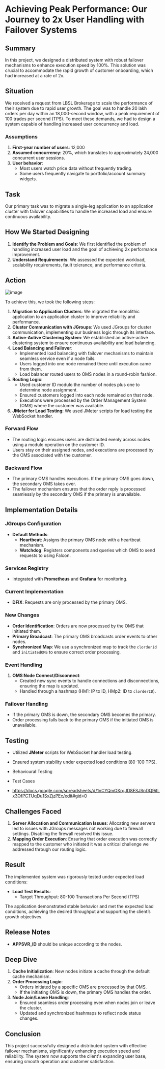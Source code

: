 # Achieving Peak Performance: Our Journey to 2x User Handling with Failover Systems

## Summary

In this project, we designed a distributed system with robust failover mechanisms to enhance execution speed by 100%. This solution was crucial to accommodate the rapid growth of customer onboarding, which had increased at a rate of 2x.

## Situation

We received a request from LBSL Brokerage to scale the performance of their system due to rapid user growth. The goal was to handle 20 lakh orders per day within an 18,000-second window, with a peak requirement of 100 trades per second (TPS). To meet these demands, we had to design a system capable of handling increased user concurrency and load.

### Assumptions

1. **First-year number of users**: 12,000
2. **Assumed concurrency**: 20%, which translates to approximately 24,000 concurrent user sessions.
3. **User behavior**:
    - Most users watch price data without frequently trading.
    - Some users frequently navigate to portfolio/account summary widgets.

## Task

Our primary task was to migrate a single-leg application to an application cluster with failover capabilities to handle the increased load and ensure continuous availability.

## How We Started Designing

1. **Identify the Problem and Goals**: We first identified the problem of handling increased user load and the goal of achieving 2x performance improvement.
2. **Understand Requirements**: We assessed the expected workload, scalability requirements, fault tolerance, and performance criteria.

## Action

![image](https://github.com/susithrj/OMS_Cluster/assets/47299475/0550a03a-097c-45c9-ab76-098e844d780c)


To achieve this, we took the following steps:

1. **Migration to Application Clusters**: We migrated the monolithic application to an application cluster to improve reliability and performance.
2. **Cluster Communication with JGroups**: We used JGroups for cluster communication, implementing our business logic through its interface.
3. **Active-Active Clustering System**: We established an active-active clustering system to ensure continuous availability and load balancing.
4. **Load Balancing and Failover**: 
    - Implemented load balancing with failover mechanisms to maintain seamless service even if a node fails.
    - Users logged into one node remained there until execution came from them.
    - Load balancer routed users to OMS nodes in a round-robin fashion.
5. **Routing Logic**:
    - Used customer ID modulo the number of nodes plus one to determine node assignment.
    - Ensured customers logged into each node remained on that node.
    - Executions were processed by the Order Management System (OMS) where the customer was available.
6. **JMeter for Load Testing**: We used JMeter scripts for load testing the WebSocket handler.

### Forward Flow

- The routing logic ensures users are distributed evenly across nodes using a modulo operation on the customer ID.
- Users stay on their assigned nodes, and executions are processed by the OMS associated with the customer.

### Backward Flow

- The primary OMS handles executions. If the primary OMS goes down, the secondary OMS takes over.
- The failover mechanism ensures that the order reply is processed seamlessly by the secondary OMS if the primary is unavailable.

## Implementation Details

### JGroups Configuration

- **Default Methods**:
  - **Heartbeat**: Assigns the primary OMS node with a heartbeat mechanism.
  - **Watchdog**: Registers components and queries which OMS to send requests to using Falcon.

### Services Registry

- Integrated with **Prometheus** and **Grafana** for monitoring.

### Current Implementation

- **DFIX**: Requests are only processed by the primary OMS.

### New Changes

- **Order Identification**: Orders are now processed by the OMS that initiated them.
- **Primary Broadcast**: The primary OMS broadcasts order events to other nodes.
- **Synchronized Map**: We use a synchronized map to track the `clorderid` and `initiatedOMS` to ensure correct order processing.

### Event Handling

1. **OMS Node Connect/Disconnect**:
   - Created new sync events to handle connections and disconnections, ensuring the map is updated.
   - Handled through a hashmap (HM1: IP to ID, HMp2: ID to `clorderID`).

### Failover Handling

- If the primary OMS is down, the secondary OMS becomes the primary.
- Order processing falls back to the primary OMS if the initiated OMS is unavailable.

## Testing

- Utilized **JMeter** scripts for WebSocket handler load testing.
- Ensured system stability under expected load conditions (80-100 TPS).

- Behavioural Testing
- Test Cases
- https://docs.google.com/spreadsheets/d/1nCYQmOXrgJD8ESJSnDQ9itLx3OfPCTUqDu1SxZjzPEc/edit#gid=0


## Challenges Faced

1. **Server Allocation and Communication Issues**: Allocating new servers led to issues with JGroups messages not working due to firewall settings. Disabling the firewall resolved this issue.
2. **Mapping Order Execution**: Ensuring that order execution was correctly mapped to the customer who initiated it was a critical challenge we addressed through our routing logic.

## Result

The implemented system was rigorously tested under expected load conditions:

- **Load Test Results**:
  - Target Throughput: 80-100 Transactions Per Second (TPS)

The application demonstrated stable behavior and met the expected load conditions, achieving the desired throughput and supporting the client’s growth objectives.

## Release Notes

- **APPSVR_ID** should be unique according to the nodes.

## Deep Dive

1. **Cache Initialization**: New nodes initiate a cache through the default cache mechanism.
2. **Order Processing Logic**:
   - Orders initiated by a specific OMS are processed by that OMS.
   - If the initiating OMS is down, the primary OMS handles the order.
3. **Node Join/Leave Handling**:
   - Ensured seamless order processing even when nodes join or leave the cluster.
   - Updated and synchronized hashmaps to reflect node status changes.

## Conclusion

This project successfully designed a distributed system with effective failover mechanisms, significantly enhancing execution speed and reliability. The system now supports the client's expanding user base, ensuring smooth operation and customer satisfaction.

